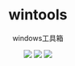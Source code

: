 <div id="title" align=center>

# wintools
windows工具箱

 ![](https://img.shields.io/badge/language-c++-orange)
 ![](https://img.shields.io/badge/compiler-msvc-green)
 ![](https://img.shields.io/badge/auther-neverforward-blue)

 </div>
